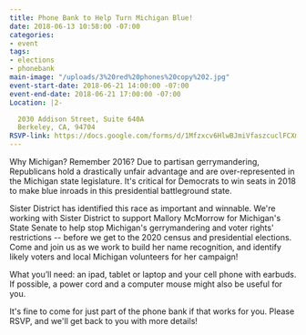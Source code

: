 ```yaml
---
title: Phone Bank to Help Turn Michigan Blue!
date: 2018-06-13 10:58:00 -07:00
categories:
- event
tags:
- elections
- phonebank
main-image: "/uploads/3%20red%20phones%20copy%202.jpg"
event-start-date: 2018-06-21 14:00:00 -07:00
event-end-date: 2018-06-21 17:00:00 -07:00
Location: |2-

  2030 Addison Street, Suite 640A
  Berkeley, CA, 94704
RSVP-link: https://docs.google.com/forms/d/1Mfzxcv6HlwBJmiVfaszcuclFCXmaW0bvzTeUPY5FhIs/edit
---
```


Why Michigan? Remember 2016?  Due to partisan gerrymandering, Republicans hold a drastically unfair advantage and are over-represented in the Michigan state legislature. It's critical for Democrats to win seats in 2018 to make blue inroads in this presidential battleground state.

Sister District has identified this race as important and winnable.  We're working with Sister District to support Mallory McMorrow for Michigan's State Senate to help stop Michigan's gerrymandering and voter rights' restrictions  -- before we get to the 2020 census and presidential elections. Come and join us as we work to build her name recognition,  and identify likely voters and local Michigan volunteers for her campaign!

What you’ll need: an ipad, tablet or laptop and your cell phone with earbuds.  If possible, a power cord and a computer mouse might also be useful for you.

It's fine to come for just part of the phone bank if that works for you. Please RSVP, and we'll get back to you with more details!